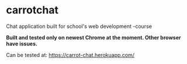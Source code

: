 # carrotchat
Chat application built for school's web development -course

**Built and tested only on newest Chrome at the moment. Other browser have issues.**


Can be tested at: https://carrot-chat.herokuapp.com/
